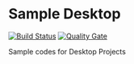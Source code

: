 # Sample Desktop 
[![Build Status](https://travis-ci.org/remartins/sample-desktop.svg?branch=1.0.0)](https://travis-ci.org/remartins/sample-desktop) 
[![Quality Gate](https://sonarcloud.io/api/project_badges/measure?project=br.com.remartins%3Asampledesktop&metric=alert_status)](https://sonarcloud.io/api/project_badges/measure?project=br.com.remartins%3Asampledesktop&metric=alert_status)

Sample codes for Desktop Projects
